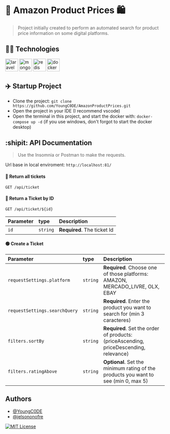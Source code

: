 # :money_with_wings: Amazon Product Prices :shopping:

> Project initially created to perform an automated search for product price information on some digital platforms.

## :technologist: Technologies
<div>
   <img src="https://skillicons.dev/icons?i=laravel" title="laravel" alt="laravel" width="40" height="40"/>
   <img src="https://skillicons.dev/icons?i=mongodb" title="mongodb" alt="mongodb" width="40" height="40"/>
   <img src="https://skillicons.dev/icons?i=redis" title="redis" alt="redis" width="40" height="40"/>
   <img src="https://skillicons.dev/icons?i=docker" title="docker" alt="docker" width="40" height="40"/>
</div>

## :airplane: Startup Project
 - Clone the project: `git clone https://github.com/YoungC0DE/AmazonProductPrices.git`
 - Open the project in your IDE (I recommend vscode)
 - Open the terminal in this project, and start the docker with: `docker-compose up -d` (if you use windows, don't forgot to start the docker desktop)

## :shipit: API Documentation

> Use the Insomnia or Postman to make the requests.

Url base in local enviroment: `http://localhost:81/`

#### :large_blue_circle: Return all tickets

`GET /api/ticket`

#### :large_blue_circle: Return a Ticket by ID

`GET /api/ticket/${id}`

| Parameter | type     | Description                 |
| :-------- | :------- | :-------------------------- |
| `id`      | `string` | **Required**. The ticket Id |

#### :green_circle: Create a Ticket

| Parameter   | type       | Description                     |
| :---------- | :--------- | :------------------------------ |
| `requestSettings.platform` | `string` | **Required**. Choose one of those platforms: AMAZON, MERCADO_LIVRE, OLX, EBAY |
| `requestSettings.searchQuery` | `string` | **Required**. Enter the product you want to search for (min 3 caracteres) |
| `filters.sortBy` | `string` | **Required**. Set the order of products: (priceAscending, priceDescending, relevance) |
| `filters.ratingAbove` | `string` | **Optional**. Set the minimum rating of the products you want to see (min 0, max 5) |

## Authors

 - [@YoungC0DE](https://www.github.com/YoungC0DE)
 - [@jelsononofre](https://www.github.com/jelsononofre)

[![MIT License](https://img.shields.io/badge/License-MIT-green.svg)](https://choosealicense.com/licenses/mit/)
